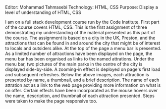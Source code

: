 Editor: Mohammad Tahmasebi
Technology: HTML, CSS
Purpose: Display a level of understanding of HTML, CSS

I am on a full stack development course run by the Code Institute.  First part of the course covers HTML, CSS.  This is the first assignment of three demonstrating my understanding of the material presented as this part of the course.
The assignment is based on a city in the UK, Preston, and the attractions that can be found in and around the city that might be of interest to locals and outsiders alike.
At the top of the page a menu bar is presented.  As a limited number of attractions have been displayed on the page, the menu bar has been organised as links to the named attrations.
Under the menu bar, two pictures of the main parks in the centre of the city is displayed side-by-side.  A zooming-in effect is deployed on page's first load and subsequent refreshes.
Below the above images, each attraction is presented by name, a thumbnail, and a brief description.  The name of each attration act as a link to the web page providing more information on what is on offer. Certain effects have been incorporated as the mouse hovers over the name, description, and thumbnail of each attraction presented.
Steps were taken to make the page responsive too.

